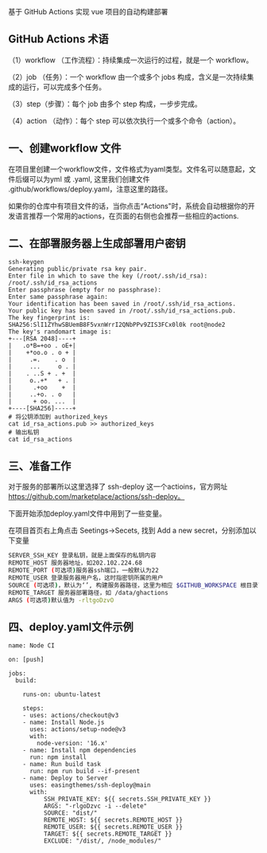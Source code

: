 
基于 GitHub Actions 实现 vue 项目的自动构建部署

## GitHub Actions 术语
（1）workflow （工作流程）：持续集成一次运行的过程，就是一个 workflow。

（2）job （任务）：一个 workflow 由一个或多个 jobs 构成，含义是一次持续集成的运行，可以完成多个任务。

（3）step（步骤）：每个 job 由多个 step 构成，一步步完成。

（4）action （动作）：每个 step 可以依次执行一个或多个命令（action）。

## 一、创建workflow 文件
在项目里创建一个workflow文件，文件格式为yaml类型。文件名可以随意起，文件后缀可以为yml 或 .yaml, 这里我们创建文件 .github/workflows/deploy.yaml，注意这里的路径。

如果你的仓库中有项目文件的话，当你点击“Actions"时，系统会自动根据你的开发语言推荐一个常用的actions，在页面的右侧也会推荐一些相应的actions.
## 二、在部署服务器上生成部署用户密钥
```ssh
ssh-keygen
Generating public/private rsa key pair.
Enter file in which to save the key (/root/.ssh/id_rsa): /root/.ssh/id_rsa_actions
Enter passphrase (empty for no passphrase): 
Enter same passphrase again: 
Your identification has been saved in /root/.ssh/id_rsa_actions.
Your public key has been saved in /root/.ssh/id_rsa_actions.pub.
The key fingerprint is:
SHA256:SlI1ZYhwSBUemB8F5vxnWrrI2QNbPPv9ZIS3FCx0l0k root@node2
The key's randomart image is:
+---[RSA 2048]----+
|   .o*B=+oo . oE+|
|    +*oo.o . o + |
|     .=.    . o  |
|     ...     o . |
|    . ..S + . +  |
|     o..+*   + . |
|      .+oo    +  |
|     ..+o. . o   |
|      + oo. ...  |
+----[SHA256]-----+
# 将公钥添加到 authorized_keys
cat id_rsa_actions.pub >> authorized_keys
# 输出私钥
cat id_rsa_actions
```
## 三、准备工作
对于服务的部署所以这里选择了 ssh-deploy 这一个actioins，官方网址 https://github.com/marketplace/actions/ssh-deploy。

下面开始添加deploy.yaml文件中用到了一些变量。

在项目首页右上角点击 Seetings->Secets, 找到 Add a new secret，分别添加以下变量

```bash
SERVER_SSH_KEY 登录私钥，就是上面保存的私钥内容
REMOTE_HOST 服务器地址，如202.102.224.68
REMOTE_PORT (可选项)服务器ssh端口，一般默认为22
REMOTE_USER 登录服务器用户名，这时指密钥所属的用户
SOURCE (可选项)，默认为‘’, 构建服务器路径，这里为相应 $GITHUB_WORKSPACE 根目录而言的相对路径, 例如 dist/
REMOTE_TARGET 服务器部署路径，如 /data/ghactions
ARGS (可选项)默认值为 -rltgoDzvO
```
## 四、deploy.yaml文件示例
```
name: Node CI

on: [push]

jobs:
  build:

    runs-on: ubuntu-latest

    steps:
    - uses: actions/checkout@v3
    - name: Install Node.js
      uses: actions/setup-node@v3
      with:
        node-version: '16.x'
    - name: Install npm dependencies
      run: npm install
    - name: Run build task
      run: npm run build --if-present
    - name: Deploy to Server
      uses: easingthemes/ssh-deploy@main
      with:
          SSH_PRIVATE_KEY: ${{ secrets.SSH_PRIVATE_KEY }}
          ARGS: "-rlgoDzvc -i --delete"
          SOURCE: "dist/"
          REMOTE_HOST: ${{ secrets.REMOTE_HOST }}
          REMOTE_USER: ${{ secrets.REMOTE_USER }}
          TARGET: ${{ secrets.REMOTE_TARGET }}
          EXCLUDE: "/dist/, /node_modules/"
```